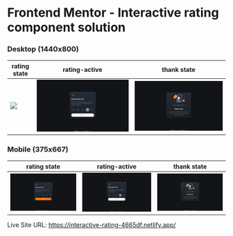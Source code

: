 # Frontend Mentor - Interactive rating component solution

### Desktop (1440x800)
|rating state|rating-active|thank state|
|---|---|---|
|![](./sreenshot/desktop-rating-screenshot.png)|![](./screenshot/desktop-active-screenshot.png)|![](./screenshot/desktop-thank-screenshot.png)|

### Mobile (375x667)  
|rating state|rating-active|thank state|
|---|---|---|
|![](./screenshot/desktop-rating-screenshot.png)|![](./screenshot/desktop-active-screenshot.png)|![](./screenshot/desktop-thank-screenshot.png)|

Live Site URL: https://interactive-rating-4665df.netlify.app/
